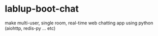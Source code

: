 # lablup-boot-chat
make multi-user, single room, real-time web chatting app using python (aiohttp,  redis-py ... etc)
